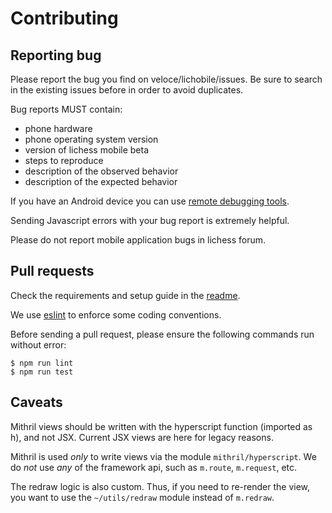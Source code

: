 # Contributing

## Reporting bug

Please report the bug you find on veloce/lichobile/issues. Be sure to search
in the existing issues before in order to avoid duplicates.

Bug reports MUST contain:

* phone hardware
* phone operating system version
* version of lichess mobile beta
* steps to reproduce
* description of the observed behavior
* description of the expected behavior

If you have an Android device you can use [remote debugging tools](https://developer.chrome.com/devtools/docs/remote-debugging).

Sending Javascript errors with your bug report is extremely helpful.

Please do not report mobile application bugs in lichess forum.

## Pull requests

Check the requirements and setup guide in the [readme](README.md).

We use [eslint](https://eslint.org/) to enforce some coding conventions.

Before sending a pull request, please ensure the following commands run
without error:

    $ npm run lint
    $ npm run test

## Caveats

Mithril views should be written with the hyperscript function (imported as h),
and not JSX. Current JSX views are here for legacy reasons.

Mithril is used *only* to write views via the module `mithril/hyperscript`.
We do *not* use *any* of the framework api, such as `m.route`, `m.request`, etc.

The redraw logic is also custom. Thus, if you need to re-render the view, you
want to use the `~/utils/redraw` module instead of `m.redraw`.
